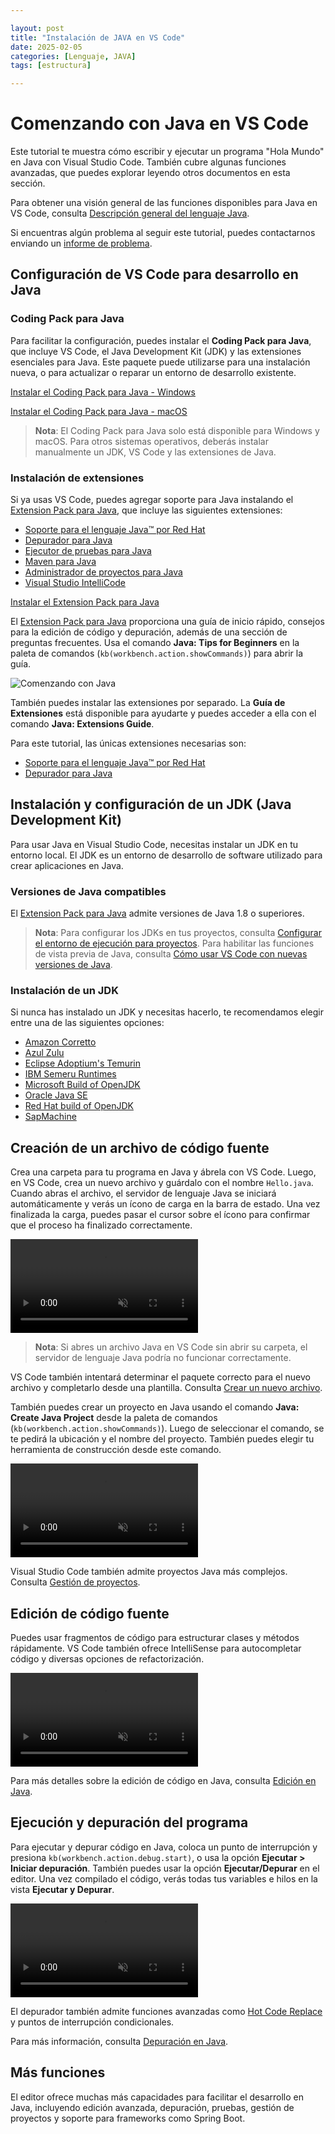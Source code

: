 ```yaml
---

layout: post  
title: "Instalación de JAVA en VS Code"  
date: 2025-02-05  
categories: [Lenguaje, JAVA]  
tags: [estructura]  

---
```


# Comenzando con Java en VS Code

Este tutorial te muestra cómo escribir y ejecutar un programa "Hola Mundo" en Java con Visual Studio Code. También cubre algunas funciones avanzadas, que puedes explorar leyendo otros documentos en esta sección.

Para obtener una visión general de las funciones disponibles para Java en VS Code, consulta [Descripción general del lenguaje Java](https://code.visualstudio.com/docs/languages/java.md).

Si encuentras algún problema al seguir este tutorial, puedes contactarnos enviando un [informe de problema](https://github.com/microsoft/vscode-java-pack/issues).

## Configuración de VS Code para desarrollo en Java

### Coding Pack para Java

Para facilitar la configuración, puedes instalar el **Coding Pack para Java**, que incluye VS Code, el Java Development Kit (JDK) y las extensiones esenciales para Java. Este paquete puede utilizarse para una instalación nueva, o para actualizar o reparar un entorno de desarrollo existente.

<a class="button" onclick="pushCodingPackEvent('java', 'win')" href="https://aka.ms/vscode-java-installer-win">Instalar el Coding Pack para Java - Windows</a>

<a class="button" onclick="pushCodingPackEvent('java', 'mac')" href="https://aka.ms/vscode-java-installer-mac">Instalar el Coding Pack para Java - macOS</a><br>

> **Nota**: El Coding Pack para Java solo está disponible para Windows y macOS. Para otros sistemas operativos, deberás instalar manualmente un JDK, VS Code y las extensiones de Java.

### Instalación de extensiones

Si ya usas VS Code, puedes agregar soporte para Java instalando el [Extension Pack para Java](https://marketplace.visualstudio.com/items?itemName=vscjava.vscode-java-pack), que incluye las siguientes extensiones:

* [Soporte para el lenguaje Java™ por Red Hat](https://marketplace.visualstudio.com/items?itemName=redhat.java)
* [Depurador para Java](https://marketplace.visualstudio.com/items?itemName=vscjava.vscode-java-debug)
* [Ejecutor de pruebas para Java](https://marketplace.visualstudio.com/items?itemName=vscjava.vscode-java-test)
* [Maven para Java](https://marketplace.visualstudio.com/items?itemName=vscjava.vscode-maven)
* [Administrador de proyectos para Java](https://marketplace.visualstudio.com/items?itemName=vscjava.vscode-java-dependency)
* [Visual Studio IntelliCode](https://marketplace.visualstudio.com/items?itemName=VisualStudioExptTeam.vscodeintellicode)

<a class="install-extension-btn" href="vscode:extension/vscjava.vscode-java-pack">Instalar el Extension Pack para Java</a>

El [Extension Pack para Java](https://marketplace.visualstudio.com/items?itemName=vscjava.vscode-java-pack) proporciona una guía de inicio rápido, consejos para la edición de código y depuración, además de una sección de preguntas frecuentes. Usa el comando **Java: Tips for Beginners** en la paleta de comandos (`kb(workbench.action.showCommands)`) para abrir la guía.

![Comenzando con Java](https://code.visualstudio.com/assets/docs/java/java-tutorial/getting-started.png)

También puedes instalar las extensiones por separado. La **Guía de Extensiones** está disponible para ayudarte y puedes acceder a ella con el comando **Java: Extensions Guide**.

Para este tutorial, las únicas extensiones necesarias son:

* [Soporte para el lenguaje Java™ por Red Hat](https://marketplace.visualstudio.com/items?itemName=redhat.java)
* [Depurador para Java](https://marketplace.visualstudio.com/items?itemName=vscjava.vscode-java-debug)

## Instalación y configuración de un JDK (Java Development Kit)

Para usar Java en Visual Studio Code, necesitas instalar un JDK en tu entorno local. El JDK es un entorno de desarrollo de software utilizado para crear aplicaciones en Java.

### Versiones de Java compatibles

El [Extension Pack para Java](https://marketplace.visualstudio.com/items?itemName=vscjava.vscode-java-pack) admite versiones de Java 1.8 o superiores.

> **Nota**: Para configurar los JDKs en tus proyectos, consulta [Configurar el entorno de ejecución para proyectos](https://code.visualstudio.com/docs/java/java-project.md#configure-runtime-for-projects). Para habilitar las funciones de vista previa de Java, consulta [Cómo usar VS Code con nuevas versiones de Java](/docs/java/java-faq.md#how-can-i-use-visual-studio-code-with-new-java-versions).

### Instalación de un JDK

Si nunca has instalado un JDK y necesitas hacerlo, te recomendamos elegir entre una de las siguientes opciones:

* [Amazon Corretto](https://aws.amazon.com/corretto)
* [Azul Zulu](https://www.azul.com/downloads/?package=jdk)
* [Eclipse Adoptium's Temurin](https://adoptium.net/)
* [IBM Semeru Runtimes](https://developer.ibm.com/languages/java/semeru-runtimes)
* [Microsoft Build of OpenJDK](https://www.microsoft.com/openjdk)
* [Oracle Java SE](https://www.oracle.com/java/technologies/javase-downloads.html)
* [Red Hat build of OpenJDK](https://developers.redhat.com/products/openjdk/download)
* [SapMachine](https://sapmachine.io)

## Creación de un archivo de código fuente

Crea una carpeta para tu programa en Java y ábrela con VS Code. Luego, en VS Code, crea un nuevo archivo y guárdalo con el nombre `Hello.java`. Cuando abras el archivo, el servidor de lenguaje Java se iniciará automáticamente y verás un ícono de carga en la barra de estado. Una vez finalizada la carga, puedes pasar el cursor sobre el ícono para confirmar que el proceso ha finalizado correctamente.

<video src="https://code.visualstudio.com/assets/docs/java/java-tutorial/JavaHelloWorld.Standalone.mp4" autoplay="" loop="" muted="" playsinline="" controls="" title="Creating a source code file">
</video>

> **Nota**: Si abres un archivo Java en VS Code sin abrir su carpeta, el servidor de lenguaje Java podría no funcionar correctamente.

VS Code también intentará determinar el paquete correcto para el nuevo archivo y completarlo desde una plantilla. Consulta [Crear un nuevo archivo](https://code.visualstudio.com/docs/java/java-editing.md#create-new-file).

También puedes crear un proyecto en Java usando el comando **Java: Create Java Project** desde la paleta de comandos (`kb(workbench.action.showCommands)`). Luego de seleccionar el comando, se te pedirá la ubicación y el nombre del proyecto. También puedes elegir tu herramienta de construcción desde este comando.

<video src="https://code.visualstudio.com/assets/docs/java/java-tutorial/JavaHelloWorld.Project.mp4" autoplay="" loop="" muted="" playsinline="" controls="" title="Create Java Project">
</video>

Visual Studio Code también admite proyectos Java más complejos. Consulta [Gestión de proyectos](https://code.visualstudio.com/docs/java/java-project.md).

## Edición de código fuente

Puedes usar fragmentos de código para estructurar clases y métodos rápidamente. VS Code también ofrece IntelliSense para autocompletar código y diversas opciones de refactorización.

<video src="https://code.visualstudio.com/assets/docs/java/java-tutorial/edit-code.mp4" autoplay loop muted playsinline controls title="Edición de código fuente">
</video>

Para más detalles sobre la edición de código en Java, consulta [Edición en Java](https://code.visualstudio.com/docs/java/java-editing.md).

## Ejecución y depuración del programa

Para ejecutar y depurar código en Java, coloca un punto de interrupción y presiona `kb(workbench.action.debug.start)`, o usa la opción **Ejecutar > Iniciar depuración**. También puedes usar la opción **Ejecutar/Depurar** en el editor. Una vez compilado el código, verás todas tus variables e hilos en la vista **Ejecutar y Depurar**.

<video src="https://code.visualstudio.com/assets/docs/java/java-tutorial/run-debug.mp4" autoplay loop muted playsinline controls title="Ejecución y depuración del programa">
</video>

El depurador también admite funciones avanzadas como [Hot Code Replace](https://code.visualstudio.com/docs/java/java-debugging.md#hot-code-replace) y puntos de interrupción condicionales.

Para más información, consulta [Depuración en Java](https://code.visualstudio.com/docs/java/java-debugging.md).

## Más funciones

El editor ofrece muchas más capacidades para facilitar el desarrollo en Java, incluyendo edición avanzada, depuración, pruebas, gestión de proyectos y soporte para frameworks como Spring Boot.
